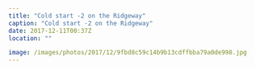 ```yaml
---
title: "Cold start -2 on the Ridgeway"
caption: "Cold start -2 on the Ridgeway"
date: 2017-12-11T00:37Z
location: ""

image: /images/photos/2017/12/9fbd8c59c14b9b13cdffbba79a0de998.jpg
---
```

